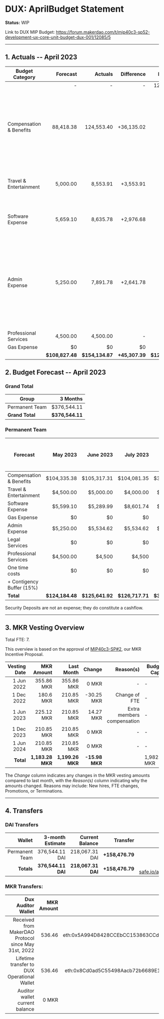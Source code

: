 # DUX: AprilBudget Statement

**Status:** WIP

Link to DUX MIP Budget: https://forum.makerdao.com/t/mip40c3-sp52-development-ux-core-unit-budget-dux-001/12085/5

---

## 1. Actuals -- April 2023

| Budget Category           |  Forecast |  Actuals |  Difference |  Payments |                  Comment |
| --------------------------| -----------: | --------------: | --------------: | -----------: | --------------------------------------------------------------: |
|                              |         - |          - |          - |    124,145.68|                |
| Compensation & Benefits   |   88,418.38|      124,553.40|   +36,135.02 |    |Team Member was compensated for the months of February, March and April with funds previsously sent as deposits. |
| Travel & Entertainment    |   5,000.00|     8,553.91|      +3,553.91|          - |    Difference due to high team travel expenses realted to the Seoul offsite.|
| Software Expense          |   5,659.10|      8,635.78|   +2,976.68|    - | Difference due to higher Amazon Web Services costs.|
| Admin Expense             |    5,250.00|     7,891.78|      +2,641.78|          - |        Higher Payment Processor Fees due to team members' travel expenses for the month. Budget category reverted back to "Admin Expense". |
| Professional Services     |  4,500.00 |    4,500.00 |          - |          - |        - |
| Gas Expense               |        $0 |         $0 |         $0 |        $0  |            - |
|                        |**$108,827.48**|**$154,134.87**|**+45,307.39**|**$124,145.68**|           - |


## 2. Budget Forecast -- April 2023

### Grand Total

| Group           |     3 Months |
| --------------- | -----------: |
| Permanent Team  |     $376,544.11 |
| **Grand Total** | **$376,544.11** |

### Permanent Team

| Forecast                      | May 2023 | June 2023 | July 2023 | 3-month Total | MIP Quarterly Budget CAP from Feb 1st |
| ----------------------------- | -------------: | -----------: | ------------: | ------------: | -----------------------: |
| Compensation & Benefits      | $104,335.38     | $105,317.31  | $104,081.35    | $313,734.03  | $313,755 |
| Travel & Entertainment       | $4,500.00      | $5,000.00    | $4,000.00     | $13,500.00    |  $13,500 |
| Software Expense             | $5,599.10      | $5,289.99    | $8,601.74     | $19,490.83    | $21,600  |
| Gas Expense                  | $0             | $0           | $0            | $0            | $3,000   |
| Admin Expense             | $5,250.00      | $5,534.62    | $5,534.62     | $16,319.25    | $19,500  |
| Legal Services               | $0             | $0           | $0            | $0            | $0       |
| Professional Services        | $4,500.00      | $4,500       | $4,500        | $13,500       |  $22,500 |
| One time costs               | $0             | $0           | $0            | $0            |  $0      |
| + Contigency Buffer (15%)    |                |              |               |               |  $9,000  |
| **Total**                    |**$124,184.48** |**$125,641.92**|**$126,717.71**|**$376,544.11**| **$402,855** |

Security Deposits are not an expense; they do constitute a cashflow.

---

## 3. MKR Vesting Overview

Total FTE: 7.

This overview is based on the approval of [MIP40c3-SP#2](https://forum.makerdao.com/t/mip40c3-sp27-development-ux-core-unit-mkr-budget-dux-001/9777), our MKR Incentive Proposal.

| Vesting Date |       MKR Amount |       Last Month |    Change | Reason(s) | Budget Cap   | MKR Actuals |
| -----------: | ---------------: | ---------------: | --------: | --------: | ------------ | ----------- |
|   1 Jun 2022 |       355.86 MKR |       355.86 MKR |     0 MKR |         - | -            | 355.86      |
|  1 Dec 2022 |       180.6 MKR |       210.85 MKR |     -30.25 MKR |         Change of FTE | -            | 180.6           |
|   1 Jun 2023 |       225.12 MKR |       210.85 MKR |     14.27 MKR |   Extra members compensation | -            | -           |
|  1 Dec 2023 |       210.85 MKR |       210.85 MKR |     0 MKR |         - | -            | -           |
|   1 Jun 2024 |       210.85 MKR |       210.85 MKR |     0 MKR |         - | -            | -           |
|    **Total** | **1,183.28 MKR** | **1,199.26 MKR** | **-15.98 MKR** |           | 1,982.87 MKR | 536.46      |

The _Change_ column indicates any changes in the MKR vesting amounts compared to last month, with the _Reason(s)_ column indicating why the amounts changed. Reasons may include: New hires, FTE changes, Promotions, or Terminations.

---

## 4. Transfers

### DAI Transfers

|         Wallet | 3-month Estimate |    Current Balance |        Transfer |                                                                                                                    Multi-sig Address |
| -------------: | ---------------: | -----------------: | --------------: | -----------------------------------------------------------------------------------------------------------------------------------: |
| Permanent Team |      376,544.11 DAI |     218,067.31 DAI | **+158,476.79** | [0x8Cd0ad5C55498Aacb72b6689E1da5A284C69c0C7](https://gnosis-safe.io/app/#/safes/0x8Cd0ad5C55498Aacb72b6689E1da5A284C69c0C7/balances) |
|     **Totals** |  **376,544.11 DAI** | **218,067.31 DAI** | **+158,476.79** |https://gnosis-safe.io/app/eth:0x8Cd0ad5C55498Aacb72b6689E1da5A284C69c0C7/balances                                                                                                                                      |

### MKR Transfers:


|                                   Dux Auditor Wallet | MKR Amount |                              Multi-sig address |
| ---------------------------------------------------: | ---------: | ---------------------------------------------: |
| Received from MakerDAO Protocol since May 31st, 2022 |     536.46 | eth:0x5A994D8428CCEbCC153863CCdA9D2Be6352f89ad |
|          Lifetime transfer to DUX Operational Wallet |     536.46 | eth:0x8Cd0ad5C55498Aacb72b6689E1da5A284C69c0C7 |
|                       Auditor wallet current balance |      0 MKR |                                                |

